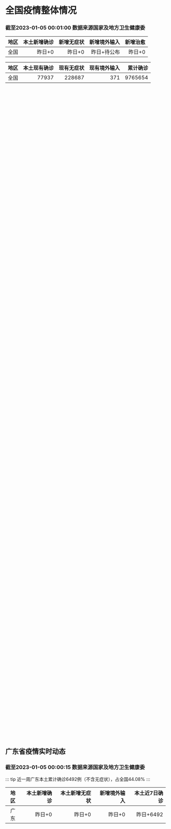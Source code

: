 
# 全国疫情整体情况
### 截至2023-01-05 00:01:00 数据来源国家及地方卫生健康委

|地区|本土新增确诊|新增无症状|新增境外输入|新增治愈|
|:--:|---:|---:|---:|---:|
|全国|昨日+0|昨日+0|昨日+待公布|昨日+0|

|地区|本土现有确诊|现有无症状|现有境外输入|累计确诊|
|:--:|---:|---:|---:|---:|
|全国|77937|228687|371|9765654|

<ChinaMap :dataList="dataList" :title="title"/>

<div id="chinaDayModify" style="width:100%;height:500px;margin-bottom:10px;"></div>
<div id="chinaAddHistoryData" style="width:100%;height:500px;margin-bottom:10px;"></div>
<div id="chinaNowHistoryData" style="width:100%;height:500px;margin-bottom:10px;"></div>
<div id="chinaTotalHistoryData" style="width:100%;height:500px;margin-bottom:10px;"></div>


## 广东省疫情实时动态
### 截至2023-01-05 00:00:15 数据来源国家及地方卫生健康委

::: tip 近一周广东本土累计确诊6492例（不含无症状），占全国44.08%
:::

|地区|本土新增确诊|本土新增无症状|新增境外输入|本土近7日确诊|
|:--:|---:|---:|---:|---:|
|广东|昨日+0|昨日+0|昨日+0|昨日+6492|

<div id="guangdongModify" style="width:100%;height:500px;margin-bottom:10px;"></div>
<div id="guangdongTotalHistory" style="width:100%;height:500px;margin-bottom:10px;"></div>
<div id="guangzhouModifyHistory" style="width:100%;height:500px;margin-bottom:10px;"></div>


<script>
import * as echarts from 'echarts'
export default {
  data(){
    return {
      title: '新增本土确诊',
      dataList: [{name: '台湾', value: 0, addList: []},{name: '香港', value: 0, addList: []},{name: '广东', value: 0, addList: []},{name: '湖北', value: 0, addList: []},{name: '上海', value: 0, addList: []},{name: '吉林', value: 0, addList: []},{name: '四川', value: 0, addList: []},{name: '重庆', value: 0, addList: []},{name: '福建', value: 0, addList: []},{name: '海南', value: 0, addList: []},{name: '河南', value: 0, addList: []},{name: '北京', value: 0, addList: []},{name: '内蒙古', value: 0, addList: []},{name: '云南', value: 0, addList: []},{name: '浙江', value: 0, addList: []},{name: '陕西', value: 0, addList: []},{name: '黑龙江', value: 0, addList: []},{name: '山西', value: 0, addList: []},{name: '山东', value: 0, addList: []},{name: '湖南', value: 0, addList: []},{name: '江苏', value: 0, addList: []},{name: '广西', value: 0, addList: []},{name: '天津', value: 0, addList: []},{name: '辽宁', value: 0, addList: []},{name: '河北', value: 0, addList: []},{name: '澳门', value: 0, addList: []},{name: '新疆', value: 0, addList: []},{name: '江西', value: 0, addList: []},{name: '贵州', value: 0, addList: []},{name: '安徽', value: 0, addList: []},{name: '甘肃', value: 0, addList: []},{name: '西藏', value: 0, addList: []},{name: '青海', value: 0, addList: []},{name: '宁夏', value: 0, addList: []},{name: '南海诸岛', value: 0, addList: []}]
    }
  },
  mounted () {
    const themeObj = {"color":["#2ec7c9","#b6a2de","#5ab1ef","#ffb980","#d87a80","#8d98b3","#e5cf0d","#97b552","#95706d","#dc69aa","#07a2a4","#9a7fd1","#588dd5","#f5994e","#c05050","#59678c","#c9ab00","#7eb00a","#6f5553","#c14089"],"backgroundColor":"rgba(0,0,0,0)","textStyle":{},"title":{"textStyle":{"color":"#008acd"},"subtextStyle":{"color":"#aaaaaa"}},"line":{"itemStyle":{"borderWidth":1},"lineStyle":{"width":2},"symbolSize":3,"symbol":"emptyCircle","smooth":true},"radar":{"itemStyle":{"borderWidth":1},"lineStyle":{"width":2},"symbolSize":3,"symbol":"emptyCircle","smooth":true},"bar":{"itemStyle":{"barBorderWidth":0,"barBorderColor":"#ccc"}},"pie":{"itemStyle":{"borderWidth":0,"borderColor":"#ccc"}},"scatter":{"itemStyle":{"borderWidth":0,"borderColor":"#ccc"}},"boxplot":{"itemStyle":{"borderWidth":0,"borderColor":"#ccc"}},"parallel":{"itemStyle":{"borderWidth":0,"borderColor":"#ccc"}},"sankey":{"itemStyle":{"borderWidth":0,"borderColor":"#ccc"}},"funnel":{"itemStyle":{"borderWidth":0,"borderColor":"#ccc"}},"gauge":{"itemStyle":{"borderWidth":0,"borderColor":"#ccc"}},"candlestick":{"itemStyle":{"color":"#d87a80","color0":"#2ec7c9","borderColor":"#d87a80","borderColor0":"#2ec7c9","borderWidth":1}},"graph":{"itemStyle":{"borderWidth":0,"borderColor":"#ccc"},"lineStyle":{"width":1,"color":"#aaaaaa"},"symbolSize":3,"symbol":"emptyCircle","smooth":true,"color":["#2ec7c9","#b6a2de","#5ab1ef","#ffb980","#d87a80","#8d98b3","#e5cf0d","#97b552","#95706d","#dc69aa","#07a2a4","#9a7fd1","#588dd5","#f5994e","#c05050","#59678c","#c9ab00","#7eb00a","#6f5553","#c14089"],"label":{"color":"#eeeeee"}},"map":{"itemStyle":{"areaColor":"#dddddd","borderColor":"#eeeeee","borderWidth":0.5},"label":{"color":"#d87a80"},"emphasis":{"itemStyle":{"areaColor":"rgba(254,153,78,1)","borderColor":"#444","borderWidth":1},"label":{"color":"rgb(100,0,0)"}}},"geo":{"itemStyle":{"areaColor":"#dddddd","borderColor":"#eeeeee","borderWidth":0.5},"label":{"color":"#d87a80"},"emphasis":{"itemStyle":{"areaColor":"rgba(254,153,78,1)","borderColor":"#444","borderWidth":1},"label":{"color":"rgb(100,0,0)"}}},"categoryAxis":{"axisLine":{"show":true,"lineStyle":{"color":"#008acd"}},"axisTick":{"show":true,"lineStyle":{"color":"#333"}},"axisLabel":{"show":true,"color":"#333"},"splitLine":{"show":false,"lineStyle":{"color":["#eee"]}},"splitArea":{"show":false,"areaStyle":{"color":["rgba(250,250,250,0.3)","rgba(200,200,200,0.3)"]}}},"valueAxis":{"axisLine":{"show":true,"lineStyle":{"color":"#008acd"}},"axisTick":{"show":true,"lineStyle":{"color":"#333"}},"axisLabel":{"show":true,"color":"#333"},"splitLine":{"show":true,"lineStyle":{"color":["#eee"]}},"splitArea":{"show":true,"areaStyle":{"color":["rgba(250,250,250,0.3)","rgba(200,200,200,0.3)"]}}},"logAxis":{"axisLine":{"show":true,"lineStyle":{"color":"#008acd"}},"axisTick":{"show":true,"lineStyle":{"color":"#333"}},"axisLabel":{"show":true,"color":"#333"},"splitLine":{"show":true,"lineStyle":{"color":["#eee"]}},"splitArea":{"show":true,"areaStyle":{"color":["rgba(250,250,250,0.3)","rgba(200,200,200,0.3)"]}}},"timeAxis":{"axisLine":{"show":true,"lineStyle":{"color":"#008acd"}},"axisTick":{"show":true,"lineStyle":{"color":"#333"}},"axisLabel":{"show":true,"color":"#333"},"splitLine":{"show":true,"lineStyle":{"color":["#eee"]}},"splitArea":{"show":false,"areaStyle":{"color":["rgba(250,250,250,0.3)","rgba(200,200,200,0.3)"]}}},"toolbox":{"iconStyle":{"borderColor":"#2ec7c9"},"emphasis":{"iconStyle":{"borderColor":"#18a4a6"}}},"legend":{"textStyle":{"color":"#333333"}},"tooltip":{"axisPointer":{"lineStyle":{"color":"#008acd","width":"1"},"crossStyle":{"color":"#008acd","width":"1"}}},"timeline":{"lineStyle":{"color":"#008acd","width":1},"itemStyle":{"color":"#008acd","borderWidth":1},"controlStyle":{"color":"#008acd","borderColor":"#008acd","borderWidth":0.5},"checkpointStyle":{"color":"#2ec7c9","borderColor":"#2ec7c9"},"label":{"color":"#008acd"},"emphasis":{"itemStyle":{"color":"#a9334c"},"controlStyle":{"color":"#008acd","borderColor":"#008acd","borderWidth":0.5},"label":{"color":"#008acd"}}},"visualMap":{"color":["#5ab1ef","#e0ffff"]},"dataZoom":{"backgroundColor":"rgba(47,69,84,0)","dataBackgroundColor":"#efefff","fillerColor":"rgba(182,162,222,0.2)","handleColor":"#008acd","handleSize":"100%","textStyle":{"color":"#333333"}},"markPoint":{"label":{"color":"#eeeeee"},"emphasis":{"label":{"color":"#eeeeee"}}}}

    echarts.registerTheme('dark', (themeObj))

    this.chartChDay = echarts.init(document.getElementById("chinaDayModify"), "dark")
,this.chartChAdd = echarts.init(document.getElementById("chinaAddHistoryData"), "dark")
,this.chartChNow = echarts.init(document.getElementById("chinaNowHistoryData"), "dark")
,this.chartChTotal = echarts.init(document.getElementById("chinaTotalHistoryData"), "dark")
,this.chartGdMod = echarts.init(document.getElementById("guangdongModify"), "dark")
,this.chartGdTotal = echarts.init(document.getElementById("guangdongTotalHistory"), "dark")
,this.chartGzMod = echarts.init(document.getElementById("guangzhouModifyHistory"), "dark")


    const option_gd_mod = {
      title: {
        text: '广东疫情新增趋势（人）'
      },
      tooltip: {
        trigger: 'axis',
        axisPointer: {
          type: 'cross',
          label: {
            backgroundColor: '#6a7985'
          }
        }
      },
      legend: {
        top: 20,
        data: [{name: '本土新增确诊',icon: 'rect'}, {name: '本土新增无症状',icon: 'rect'},{name: '新增境外输入',icon: 'rect'}]
      },
      grid: {
        left: '3%',
        right: '4%',
        bottom: '3%',
        containLabel: true
      },
      toolbox: {
        feature: {
          saveAsImage: {}
        }
      },
      xAxis: {
        type: 'category',
        boundaryGap: false,
        data: []
      },
      yAxis: {
        type: 'value'
      },
      series: [
        {
          name: '本土新增确诊',
          type: 'line',
          areaStyle: {},
          emphasis: {
            focus: 'series'
          },
          data: []
        },
        {
          name: '本土新增无症状',
          type: 'line',
          areaStyle: {},
          emphasis: {
            focus: 'series'
          },
          data: []
        },
        {
          name: '新增境外输入',
          type: 'line',
          areaStyle: {},
          emphasis: {
            focus: 'series'
          },
          data: []
        }
      ]
    };

    const option_gd_total = {
      title: {
        text: '广东疫情概览（人）'
      },
      tooltip: {
        trigger: 'axis',
        axisPointer: {
          type: 'cross',
          label: {
            backgroundColor: '#6a7985'
          }
        }
      },
      legend: {
        top: 20,
        data: [{name: '累计确诊',icon: 'rect'},{name: '累计治愈',icon: 'rect'}]
      },
      grid: {
        left: '3%',
        right: '4%',
        bottom: '3%',
        containLabel: true
      },
      toolbox: {
        feature: {
          saveAsImage: {}
        }
      },
      xAxis: {
        type: 'category',
        boundaryGap: false,
        data: ["02.10","02.11","02.12","02.13","02.14","02.15","02.16","02.17","02.18","02.19","02.20","02.21","02.22","02.23","02.24","02.25","02.26","02.27","02.28","03.01","03.02","03.03","03.04","03.05","03.06","03.07","03.08","03.09","03.10","03.11","03.12","03.13","03.14","03.15","03.16","03.17","03.18","03.19","03.20","03.21","03.22","03.23","03.24","03.25","03.26","03.27","03.28","03.29","03.30","03.31","04.01","04.02","04.03","04.04","04.05","04.06","04.07","04.08","04.09",]
      },
      yAxis: {
        type: 'value'
      },
      series: [
        {
          name: '累计确诊',
          type: 'line',
          areaStyle: {},
          emphasis: {
            focus: 'series'
          },
          data: [84287,84287,84287,84287,84287,84287,84287,84287,84287,84287,84287,84287,84287,84287,84287,84287,84287,84287,84287,84287,84287,84287,84287,84287,84287,84287,84287,84287,84287,84287,84287,84287,84287,84287,84287,84287,84287,84287,84287,84287,84287,84287,84287,84287,84287,84287,84287,84287,84287,84287,84287,84287,84287,84287,84287,84287,84287,84287,84287,]
        },
        {
          name: '累计治愈',
          type: 'line',
          areaStyle: {},
          emphasis: {
            focus: 'series'
          },
          data: [51366,51366,51366,51366,51366,51366,51366,51366,51366,51366,51366,51366,51366,51366,51366,51366,51366,51366,51366,51366,51366,51366,51366,51366,51366,51366,51366,51366,51366,51366,51366,51366,51366,51366,51366,51366,51366,51366,51366,51366,51366,51366,51366,51366,51366,51366,51366,51366,51366,51366,51366,51366,51366,51366,51366,51366,51366,51366,51366,]
        }
      ]
    };

    const option_gz_mod = {
      title: {
        text: '广州疫情新增趋势（人）'
      },
      tooltip: {
        trigger: 'axis',
        axisPointer: {
          type: 'cross',
          label: {
            backgroundColor: '#6a7985'
          }
        }
      },
      legend: {
        top: 20,
        data: [{name: '本土新增确诊',icon: 'rect'},{name: '本土新增无症状',icon: 'rect'}]
      },
      grid: {
        left: '3%',
        right: '4%',
        bottom: '3%',
        containLabel: true
      },
      toolbox: {
        feature: {
          saveAsImage: {}
        }
      },
      xAxis: {
        type: 'category',
        boundaryGap: false,
        data: []
      },
      yAxis: {
        type: 'value'
      },
      series: [
        {
          name: '本土新增确诊',
          type: 'line',
          areaStyle: {},
          emphasis: {
            focus: 'series'
          },
          data: []
        },
        {
          name: '本土新增无症状',
          type: 'line',
          areaStyle: {},
          emphasis: {
            focus: 'series'
          },
          data: []
        }
      ]
    };

    const option_ch_day  = {
      series: [
        {
          type: 'treemap',
          data: [
            {
              name: '本土新增确诊昨日+0',
              value: 1,
            },
            {
              name: '新增无症状昨日+0',
              value: 1,
            },
            {
              name: '新增境外输入昨日+待公布',
              value: 1,
            },
            {
              name: '新增治愈昨日+0',
              value: 1,
            },
          ]
        }
      ]
    };

    const option_ch_add = {
      title: {
        text: '新增疫情整体走势'
      },
      tooltip: {
        trigger: 'axis',
        axisPointer: {
          type: 'cross',
          label: {
            backgroundColor: '#6a7985'
          }
        }
      },
      legend: {
        top: 20,
        data: [{name: '本土确诊',icon: 'rect'}, {name: '无症状感染',icon: 'rect'},{name: '新增境外输入',icon: 'rect'}]
      },
      grid: {
        left: '3%',
        right: '4%',
        bottom: '3%',
        containLabel: true
      },
      toolbox: {
        feature: {
          saveAsImage: {}
        }
      },
      xAxis: {
        type: 'category',
        boundaryGap: false,
        data: []
      },
      yAxis: {
        type: 'value'
      },
      series: [
        {
          name: '本土确诊',
          type: 'line',
          areaStyle: {},
          emphasis: {
            focus: 'series'
          },
          data: []
        },
        {
          name: '无症状感染',
          type: 'line',
          areaStyle: {},
          emphasis: {
            focus: 'series'
          },
          data: []
        },
        {
          name: '新增境外输入',
          type: 'line',
          areaStyle: {},
          emphasis: {
            focus: 'series'
          },
          data: []
        }
      ]
    };

    const option_ch_now = {
      title: {
        text: '现有疫情整体走势'
      },
      tooltip: {
        trigger: 'axis',
        axisPointer: {
          type: 'cross',
          label: {
            backgroundColor: '#6a7985'
          }
        }
      },
      legend: {
        top: 20,
        data: [{name: '本土确诊',icon: 'rect'}, {name: '无症状感染',icon: 'rect'},{name: '新增境外输入',icon: 'rect'}]
      },
      grid: {
        left: '3%',
        right: '4%',
        bottom: '3%',
        containLabel: true
      },
      toolbox: {
        feature: {
          saveAsImage: {}
        }
      },
      xAxis: {
        type: 'category',
        boundaryGap: false,
        data: ["02.10","02.11","02.12","02.13","02.14","02.15","02.16","02.17","02.18","02.19","02.20","02.21","02.22","02.23","02.24","02.25","02.26","02.27","02.28","03.01","03.02","03.03","03.04","03.05","03.06","03.07","03.08","03.09","03.10","03.11","03.12","03.13","03.14","03.15","03.16","03.17","03.18","03.19","03.20","03.21","03.22","03.23","03.24","03.25","03.26","03.27","03.28","03.29","03.30","03.31","04.01","04.02","04.03","04.04","04.05","04.06","04.07","04.08","04.09",]
      },
      yAxis: {
        type: 'value'
      },
      series: [
        {
          name: '本土确诊',
          type: 'line',
          areaStyle: {},
          emphasis: {
            focus: 'series'
          },
          data: [77937,77937,77937,77937,77937,77937,77937,77937,77937,77937,77937,77937,77937,77937,77937,77937,77937,77937,77937,77937,77937,77937,77937,77937,77937,77937,77937,77937,77937,77937,77937,77937,77937,77937,77937,77937,77937,77937,77937,77937,77937,77937,77937,77937,77937,77937,77937,77937,77937,77937,77937,77937,77937,77937,77937,77937,77937,77937,77937,]
        },
        {
          name: '无症状感染',
          type: 'line',
          areaStyle: {},
          emphasis: {
            focus: 'series'
          },
          data: [371,371,371,371,371,371,371,371,371,371,371,371,371,371,371,371,371,371,371,371,371,371,371,371,371,371,371,371,371,371,371,371,371,371,371,371,371,371,371,371,371,371,371,371,371,371,371,371,371,371,371,371,371,371,371,371,371,371,371,]
        },
        {
          name: '新增境外输入',
          type: 'line',
          areaStyle: {},
          emphasis: {
            focus: 'series'
          },
          data: [228687,228687,228687,228687,228687,228687,228687,228687,228687,228687,228687,228687,228687,228687,228687,228687,228687,228687,228687,228687,228687,228687,228687,228687,228687,228687,228687,228687,228687,228687,228687,228687,228687,228687,228687,228687,228687,228687,228687,228687,228687,228687,228687,228687,228687,228687,228687,228687,228687,228687,228687,228687,228687,228687,228687,228687,228687,228687,228687,]
        }
      ]
    };

    const option_ch_total = {
      title: {
        text: '累计疫情整体走势'
      },
      tooltip: {
        trigger: 'axis',
        axisPointer: {
          type: 'cross',
          label: {
            backgroundColor: '#6a7985'
          }
        }
      },
      legend: {
        top: 20,
        data: [{name: '确诊(含港澳台)', con: 'rect'}, {name: '死亡(含港澳台)',icon: 'rect'}]
      },
      grid: {
        left: '3%',
        right: '4%',
        bottom: '3%',
        containLabel: true
      },
      toolbox: {
        feature: {
          saveAsImage: {}
        }
      },
      xAxis: {
        type: 'category',
        boundaryGap: false,
        data: ["02.10","02.11","02.12","02.13","02.14","02.15","02.16","02.17","02.18","02.19","02.20","02.21","02.22","02.23","02.24","02.25","02.26","02.27","02.28","03.01","03.02","03.03","03.04","03.05","03.06","03.07","03.08","03.09","03.10","03.11","03.12","03.13","03.14","03.15","03.16","03.17","03.18","03.19","03.20","03.21","03.22","03.23","03.24","03.25","03.26","03.27","03.28","03.29","03.30","03.31","04.01","04.02","04.03","04.04","04.05","04.06","04.07","04.08","04.09",]
      },
      yAxis: {
        type: 'value'
      },
      series: [
        {
          name: '确诊(含港澳台)',
          type: 'line',
          areaStyle: {},
          emphasis: {
            focus: 'series'
          },
          data: [9765654,9765654,9765654,9765654,9765654,9765654,9765654,9765654,9765654,9765654,9765654,9765654,9765654,9765654,9765654,9765654,9765654,9765654,9765654,9765654,9765654,9765654,9765654,9765654,9765654,9765654,9765654,9765654,9765654,9765654,9765654,9765654,9765654,9765654,9765654,9765654,9765654,9765654,9765654,9765654,9765654,9765654,9765654,9765654,9765654,9765654,9765654,9765654,9765654,9765654,9765654,9765654,9765654,9765654,9765654,9765654,9765654,9765654,9765654,]
        },
        {
          name: '死亡(含港澳台)',
          type: 'line',
          areaStyle: {},
          emphasis: {
            focus: 'series'
          },
          data: [28939,28939,28939,28939,28939,28939,28939,28939,28939,28939,28939,28939,28939,28939,28939,28939,28939,28939,28939,28939,28939,28939,28939,28939,28939,28939,28939,28939,28939,28939,28939,28939,28939,28939,28939,28939,28939,28939,28939,28939,28939,28939,28939,28939,28939,28939,28939,28939,28939,28939,28939,28939,28939,28939,28939,28939,28939,28939,28939,]
        }
      ]
    };

    this.chartGdMod.setOption(option_gd_mod);
    this.chartGdTotal.setOption(option_gd_total);
    this.chartGzMod.setOption(option_gz_mod);
    this.chartChDay.setOption(option_ch_day);
    this.chartChAdd.setOption(option_ch_add);
    this.chartChNow.setOption(option_ch_now);
    this.chartChTotal.setOption(option_ch_total);

    window.onresize = () => {
      this.chartGdMod.resize()
      this.chartGdTotal.resize()
      this.chartGzMod.resize()
      this.chartChDay.resize()
      this.chartChAdd.resize()
      this.chartChNow.resize()
      this.chartChTotal.resize()
    }
  }
}
</script>

## 广东省各地区疫情情况

::: danger 0个中高风险地区
:::

|地区|本土新增确诊|本土新增无症状|本土近7日确诊|中高风险地区|
|:--:|---:|---:|---:|---:|
|广州|0|0|+3023|0|
|汕头|0|0|+514|0|
|深圳|0|0|+480|0|
|云浮|0|0|+320|0|
|惠州|0|0|+302|0|
|佛山|0|0|+258|0|
|潮州|0|0|+253|0|
|中山|0|0|+210|0|
|珠海|0|0|+207|0|
|阳江|0|0|+195|0|
|湛江|0|0|+139|0|
|茂名|0|0|+120|0|
|江门|0|0|+111|0|
|肇庆|0|0|+69|0|
|梅州|0|0|+62|0|
|韶关|0|0|+61|0|
|汕尾|0|0|+55|0|
|清远|0|0|+43|0|
|东莞|0|0|+35|0|
|河源|0|0|+19|0|
|揭阳|0|0|+16|0|
|未公布来源|0|0|0|0|


## 广东疫情热点动态

  
### 04-08 17:56
::: tip 广州进入甲流高发期，发热门诊不得随意停诊
为应对甲流高发期，广州卫生健康委员会4月7日发文明确，广州地区设置发热门诊（诊室）的医疗机构要做到应开尽开，不得随意停诊或关停，不得随意推诿、拒诊患者。近期，广州市进入流感高发期，因气候变化等原因，发...

南方都市报

[阅读全文](https://h5.baike.qq.com/mobile/landing.html?docid=20230408A05TF800&isNews=1&adtag=wxjk.yqssc.yqdt)
:::

### 04-08 10:09
::: tip 深圳流感风险等级仍为“中”！专家提醒孩子退烧不可乱用偏方
深圳市疾病风险综合预报结果显示，当前深圳流感的风险等级仍为“中”。最近甲流高发，不少孩子因发烧到医院就诊。4月7日，深圳市儿童医院专家提醒，家长给孩子退烧不可乱用擦酒精、捂汗等偏方，应采用口服退烧药等...

深圳特区报

[阅读全文](https://h5.baike.qq.com/mobile/landing.html?docid=20230408A01T4X00&isNews=1&adtag=wxjk.yqssc.yqdt)
:::

### 04-07 20:07
::: tip 广东甲流仍在暴发，奥司他韦为何总是紧缺？
“很多处方都缺乏确切依据，从专业角度上我不愿意开，但在患者的强烈要求下很难坚持。”奥司他韦可以将流感症状缩短，但在改善住院率上无明显差异，代价则是胃肠道副作用。撰文 |凌骏由北向南，在我国多地迎来流感...

医学界

[阅读全文](https://h5.baike.qq.com/mobile/landing.html?docid=20230407A098G900&isNews=1&adtag=wxjk.yqssc.yqdt)
:::

### 04-07 11:45
::: tip 广东新一轮甲流高峰来了？专家回应
6日#广东已经迎来甲流新流行高峰#冲上热搜最近，甲流似乎愈发“来势汹汹”不少广东家长发现近日孩子班上因流感请假的人变多了广东不少地方流感就诊人数也在逐步攀升据广东疾控监测自3月以来，广东各地医院发热门...

大湾区之声

[阅读全文](https://h5.baike.qq.com/mobile/landing.html?docid=20230407A038NP00&isNews=1&adtag=wxjk.yqssc.yqdt)
:::

### 04-07 00:39
::: tip 广东流感呈上升态势 流感药线下断货 专家：或与“回南天”有关
据中国疾控中心4月1日消息，近两周全国各地流感病毒阳性率上升趋势已趋缓。3月20日至26日期间，各地流感样病例就诊量占比已从高峰时的9.1%，逐步下降至8.5%。与此同时，广东的数据呈上升态势。相关数...

成都商报红星新闻

[阅读全文](https://h5.baike.qq.com/mobile/landing.html?docid=20230407A0067800&isNews=1&adtag=wxjk.yqssc.yqdt)
:::

### 04-06 20:15
::: tip 广州进入甲流新流行高峰期
中新网广州4月6日电 (记者 蔡敏婕)广州市甲型流感活动水平呈现快速上升态势。根据广州市疾病预防控制中心6日发布的最新监测数据显示，该市甲流进入新流行高峰期。最近一周，全市哨点医院报告流感样病例数持续...

中国新闻网

[阅读全文](https://h5.baike.qq.com/mobile/landing.html?docid=20230406A08Y9U00&isNews=1&adtag=wxjk.yqssc.yqdt)
:::

### 04-06 17:47
::: tip 北方流感活动水平持续下降，广东等地出现感染高峰
新冠感染高峰过去后，我国又出现持续性流感，近期尽管北方地区已出现拐点，但南方多个省份仍处于流感流行期。
据“广州疾控i健康”2023年4月6日消息，广州市疾控中心最新监测数据显示，广州市甲型流感活动水...

界面新闻

[阅读全文](https://view.inews.qq.com/a/20230406A077L500?uid=101705948131&chlid=_qqnews_custom_search_pictext#)
:::

### 04-06 09:12
::: tip 广州本轮甲流来势汹汹5岁以下儿童易中招，如何避免重症发生？
儿童流感的治疗最大原则就是一个“早”字。临床通过评估患儿的一般状况、疾病的严重程度、症状起始时间、以及当地流感流行状况等确定流感患儿治疗方案。在发病48小时内尽早开始抗流感病毒药物治疗，早期治疗可获得...

金羊网

[阅读全文](https://view.inews.qq.com/a/20230406A00QE400?uid=100188415180&chlid=_qqnews_custom_search_pictext#)
:::

### 04-05 12:45
::: tip 流行态势预计持续2周！记住这些重点，避免甲流感染
注意！根据疾控部门流感监测，当前我国流感病毒活动水平有所增强，以甲型流感为主。据佛山市疾病预防控制中心消息，近期佛山市流感样病例就诊指数上升趋势明显，目前仍处于高位；当前市内流感流行优势毒株是甲型H1...

南海发布

[阅读全文](https://h5.baike.qq.com/mobile/landing.html?docid=20230405A03HIL00&isNews=1&adtag=wxjk.yqssc.yqdt)
:::

### 04-04 21:53
::: tip 甲流挤爆儿科门急诊，这一轮为何是广东？
根据《流感监测周报》，今年截至2月26日前，广东省仅报告2起流感样暴发疫情（10例以上为1起）。但随后疫情开始攀升，一个月新增152起暴发疫情，仅3月26日单周就有89起。撰文 |凌骏当下，甲流疫情在...

医学界

[阅读全文](https://h5.baike.qq.com/mobile/landing.html?docid=20230404A0APDU00&isNews=1&adtag=wxjk.yqssc.yqdt)
:::


## 广州疫情热点动态

  
### 04-08 17:56
::: tip 广州进入甲流高发期，发热门诊不得随意停诊
为应对甲流高发期，广州卫生健康委员会4月7日发文明确，广州地区设置发热门诊（诊室）的医疗机构要做到应开尽开，不得随意停诊或关停，不得随意推诿、拒诊患者。近期，广州市进入流感高发期，因气候变化等原因，发...

南方都市报

[阅读全文](https://h5.baike.qq.com/mobile/landing.html?docid=20230408A05TF800&isNews=1&adtag=wxjk.yqssc.yqdt)
:::

### 04-08 10:09
::: tip 深圳流感风险等级仍为“中”！专家提醒孩子退烧不可乱用偏方
深圳市疾病风险综合预报结果显示，当前深圳流感的风险等级仍为“中”。最近甲流高发，不少孩子因发烧到医院就诊。4月7日，深圳市儿童医院专家提醒，家长给孩子退烧不可乱用擦酒精、捂汗等偏方，应采用口服退烧药等...

深圳特区报

[阅读全文](https://h5.baike.qq.com/mobile/landing.html?docid=20230408A01T4X00&isNews=1&adtag=wxjk.yqssc.yqdt)
:::

### 04-07 20:07
::: tip 广东甲流仍在暴发，奥司他韦为何总是紧缺？
“很多处方都缺乏确切依据，从专业角度上我不愿意开，但在患者的强烈要求下很难坚持。”奥司他韦可以将流感症状缩短，但在改善住院率上无明显差异，代价则是胃肠道副作用。撰文 |凌骏由北向南，在我国多地迎来流感...

医学界

[阅读全文](https://h5.baike.qq.com/mobile/landing.html?docid=20230407A098G900&isNews=1&adtag=wxjk.yqssc.yqdt)
:::

### 04-07 11:45
::: tip 广东新一轮甲流高峰来了？专家回应
6日#广东已经迎来甲流新流行高峰#冲上热搜最近，甲流似乎愈发“来势汹汹”不少广东家长发现近日孩子班上因流感请假的人变多了广东不少地方流感就诊人数也在逐步攀升据广东疾控监测自3月以来，广东各地医院发热门...

大湾区之声

[阅读全文](https://h5.baike.qq.com/mobile/landing.html?docid=20230407A038NP00&isNews=1&adtag=wxjk.yqssc.yqdt)
:::

### 04-07 00:39
::: tip 广东流感呈上升态势 流感药线下断货 专家：或与“回南天”有关
据中国疾控中心4月1日消息，近两周全国各地流感病毒阳性率上升趋势已趋缓。3月20日至26日期间，各地流感样病例就诊量占比已从高峰时的9.1%，逐步下降至8.5%。与此同时，广东的数据呈上升态势。相关数...

成都商报红星新闻

[阅读全文](https://h5.baike.qq.com/mobile/landing.html?docid=20230407A0067800&isNews=1&adtag=wxjk.yqssc.yqdt)
:::

### 04-06 20:15
::: tip 广州进入甲流新流行高峰期
中新网广州4月6日电 (记者 蔡敏婕)广州市甲型流感活动水平呈现快速上升态势。根据广州市疾病预防控制中心6日发布的最新监测数据显示，该市甲流进入新流行高峰期。最近一周，全市哨点医院报告流感样病例数持续...

中国新闻网

[阅读全文](https://h5.baike.qq.com/mobile/landing.html?docid=20230406A08Y9U00&isNews=1&adtag=wxjk.yqssc.yqdt)
:::

### 04-06 17:47
::: tip 北方流感活动水平持续下降，广东等地出现感染高峰
新冠感染高峰过去后，我国又出现持续性流感，近期尽管北方地区已出现拐点，但南方多个省份仍处于流感流行期。
据“广州疾控i健康”2023年4月6日消息，广州市疾控中心最新监测数据显示，广州市甲型流感活动水...

界面新闻

[阅读全文](https://view.inews.qq.com/a/20230406A077L500?uid=101705948131&chlid=_qqnews_custom_search_pictext#)
:::

### 04-06 09:12
::: tip 广州本轮甲流来势汹汹5岁以下儿童易中招，如何避免重症发生？
儿童流感的治疗最大原则就是一个“早”字。临床通过评估患儿的一般状况、疾病的严重程度、症状起始时间、以及当地流感流行状况等确定流感患儿治疗方案。在发病48小时内尽早开始抗流感病毒药物治疗，早期治疗可获得...

金羊网

[阅读全文](https://view.inews.qq.com/a/20230406A00QE400?uid=100188415180&chlid=_qqnews_custom_search_pictext#)
:::

### 04-05 12:45
::: tip 流行态势预计持续2周！记住这些重点，避免甲流感染
注意！根据疾控部门流感监测，当前我国流感病毒活动水平有所增强，以甲型流感为主。据佛山市疾病预防控制中心消息，近期佛山市流感样病例就诊指数上升趋势明显，目前仍处于高位；当前市内流感流行优势毒株是甲型H1...

南海发布

[阅读全文](https://h5.baike.qq.com/mobile/landing.html?docid=20230405A03HIL00&isNews=1&adtag=wxjk.yqssc.yqdt)
:::

### 04-04 21:53
::: tip 甲流挤爆儿科门急诊，这一轮为何是广东？
根据《流感监测周报》，今年截至2月26日前，广东省仅报告2起流感样暴发疫情（10例以上为1起）。但随后疫情开始攀升，一个月新增152起暴发疫情，仅3月26日单周就有89起。撰文 |凌骏当下，甲流疫情在...

医学界

[阅读全文](https://h5.baike.qq.com/mobile/landing.html?docid=20230404A0APDU00&isNews=1&adtag=wxjk.yqssc.yqdt)
:::

